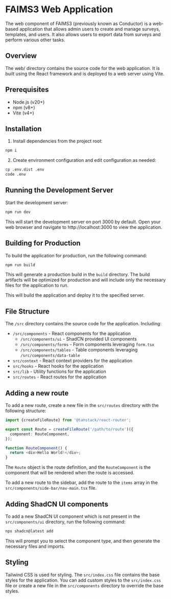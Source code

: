 # FAIMS3 Web Application

The web component of FAIMS3 (previously known as Conductor) is a web-based application that allows admin users to create and manage surveys, templates, and users. It also allows users to export data from surveys and perform various other tasks.

## Overview

The web/ directory contains the source code for the web application. It is built using the React framework and is deployed to a web server using Vite.

## Prerequisites

- Node.js (v20+)
- npm (v8+)
- Vite (v4+)

## Installation

1. Install dependencies from the project root:

```bash
npm i
```

2. Create environment configuration and edit configuration as needed:

```bash
cp .env.dist .env
code .env
```

## Running the Development Server

Start the development server:

```bash
npm run dev
```

This will start the development server on port 3000 by default. Open your web browser and navigate to http://localhost:3000 to view the application.

## Building for Production

To build the application for production, run the following command:

```bash
npm run build
```

This will generate a production build in the `build` directory. The build artifacts will be optimized for production and will include only the necessary files for the application to run.

This will build the application and deploy it to the specified server.

## File Structure

The `/src` directory contains the source code for the application. Including:
- `/src/components` - React components for the application
    - `/src/components/ui` - ShadCN provided UI components
    - `/src/components/forms` - Form components leveraging `form.tsx`
    - `/src/components/tables` - Table components leveraging `/src/components/data-table`
- `src/context` - React context providers for the application
- `src/hooks` - React hooks for the application
- `src/lib` - Utility functions for the application
- `src/routes` - React routes for the application

## Adding a new route

To add a new route, create a new file in the `src/routes` directory with the following structure:

```typescript
import {createFileRoute} from '@tanstack/react-router';

export const Route = createFileRoute('/path/to/route')({
  component: RouteComponent,
});

function RouteComponent() {
  return <div>Hello World!</div>;
}
```

The `Route` object is the route definition, and the `RouteComponent` is the component that will be rendered when the route is accessed.

To add a new route to the sidebar, add the route to the `items` array in the `src/components/side-bar/nav-main.tsx` file.

## Adding ShadCN UI components

To add a new ShadCN UI component which is not present in the `src/components/ui` directory, run the following command:

```bash
npx shadcn@latest add
```

This will prompt you to select the component type, and then generate the necessary files and imports.

## Styling

Tailwind CSS is used for styling. The `src/index.css` file contains the base styles for the application. You can add custom styles to the `src/index.css` file or create a new file in the `src/components` directory to override the base styles.